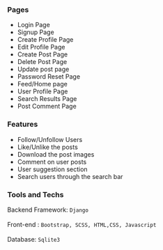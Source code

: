 ### Pages

- Login Page
- Signup Page
- Create Profile Page
- Edit Profile Page
- Create Post Page
- Delete Post Page
- Update post page
- Password Reset Page
- Feed/Home page
- User Profile Page
- Search Results Page
- Post Comment Page

### Features

- Follow/Unfollow Users
- Like/Unlike the posts
- Download the post images
- Comment on user posts
- User suggestion section
- Search users through the search bar

### Tools and Techs

Backend Framework: `Django`
<br/><br/>
Front-end : `Bootstrap, SCSS, HTML,CSS, Javascript`
<br/><br/>
Database: `Sqlite3`
<br/><br/>

